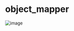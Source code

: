 # object_mapper

![image](https://github.com/user-attachments/assets/a28a5928-acb4-423c-9a22-540668363508)

